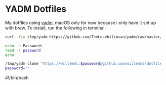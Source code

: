 # YADM Dotfiles
My dotfiles using [yadm](https://yadm.io), macOS only for now because I only have it set up with brew.
To install, run the following in terminal:
```bash
curl -fLo /tmp/yadm https://github.com/TheLocehiliosan/yadm/raw/master/yadm && chmod a+x /tmp/yadm

echo -n Password: 
read -s password
echo

/tmp/yadm clone "https://willemml:$password@github.com/willemml/dotfiles"
password=""
```
#!/bin/bash

